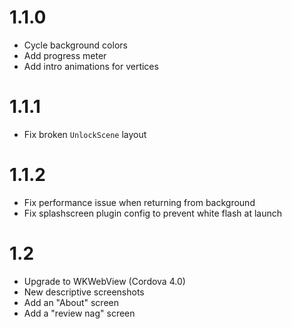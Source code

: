 1.1.0
=====
* Cycle background colors
* Add progress meter
* Add intro animations for vertices

1.1.1
=====
* Fix broken `UnlockScene` layout

1.1.2
=====
* Fix performance issue when returning from background
* Fix splashscreen plugin config to prevent white flash at launch

1.2
====
* Upgrade to WKWebView (Cordova 4.0)
* New descriptive screenshots
* Add an "About" screen
* Add a "review nag" screen
